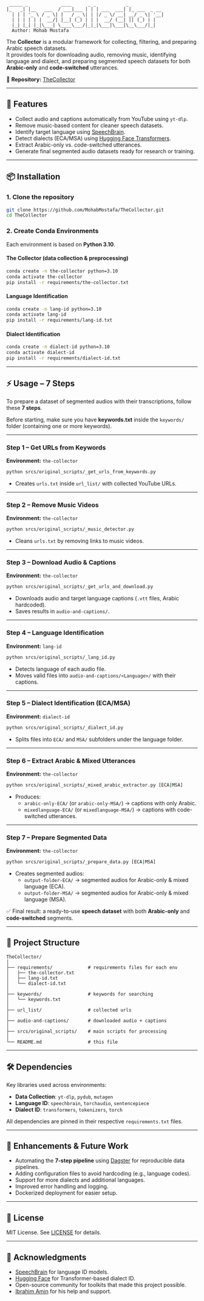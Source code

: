 ```
 _____ _            ____      _ _           _             
|_   _| |__   ___  / ___|___ | | | ___  ___| |_ ___  _ __ 
  | | | '_ \ / _ \| |   / _ \| | |/ _ \/ __| __/ _ \| '__|
  | | | | | |  __/| |__| (_) | | |  __/ (__| || (_) | |   
  |_| |_| |_|\___| \____\___/|_|_|\___|\___|\__\___/|_|
  Author: Mohab Mostafa
```
The **Collector** is a modular framework for collecting, filtering, and preparing Arabic speech datasets.  
It provides tools for downloading audio, removing music, identifying language and dialect, and preparing segmented speech datasets for both **Arabic-only** and **code-switched** utterances.  

🔗 **Repository:** [TheCollector](https://github.com/MohabMostafa/TheCollector.git)

---

## 🚀 Features
- Collect audio and captions automatically from YouTube using `yt-dlp`.
- Remove music-based content for cleaner speech datasets.
- Identify target language using [SpeechBrain](https://speechbrain.github.io/).
- Detect dialects (ECA/MSA) using [Hugging Face Transformers](https://huggingface.co/transformers/).
- Extract Arabic-only vs. code-switched utterances.
- Generate final segmented audio datasets ready for research or training.

---

## 📦 Installation

### 1. Clone the repository
```bash
git clone https://github.com/MohabMostafa/TheCollector.git
cd TheCollector
```

### 2. Create Conda Environments
Each environment is based on **Python 3.10**.  

#### The Collector (data collection & preprocessing)
```bash
conda create -n the-collector python=3.10
conda activate the-collector
pip install -r requirements/the-collector.txt
```

#### Language Identification
```bash
conda create -n lang-id python=3.10
conda activate lang-id
pip install -r requirements/lang-id.txt
```

#### Dialect Identification
```bash
conda create -n dialect-id python=3.10
conda activate dialect-id
pip install -r requirements/dialect-id.txt
```

---

## ⚡ Usage – 7 Steps

To prepare a dataset of segmented audios with their transcriptions, follow these **7 steps**.  

Before starting, make sure you have **keywords.txt** inside the `keywords/` folder (containing one or more keywords).  

---

### **Step 1 – Get URLs from Keywords**  
**Environment:** `the-collector`  
```bash
python srcs/original_scripts/_get_urls_from_keywords.py
```
- Creates `urls.txt` inside `url_list/` with collected YouTube URLs.

---

### **Step 2 – Remove Music Videos**  
**Environment:** `the-collector`  
```bash
python srcs/original_scripts/_music_detector.py
```
- Cleans `urls.txt` by removing links to music videos.

---

### **Step 3 – Download Audio & Captions**  
**Environment:** `the-collector`  
```bash
python srcs/original_scripts/_get_urls_and_download.py
```
- Downloads audio and target language captions (`.vtt` files, Arabic hardcoded).  
- Saves results in `audio-and-captions/`.

---

### **Step 4 – Language Identification**  
**Environment:** `lang-id`  
```bash
python srcs/original_scripts/_lang_id.py
```
- Detects language of each audio file.  
- Moves valid files into `audio-and-captions/<Language>/` with their captions.

---

### **Step 5 – Dialect Identification (ECA/MSA)**  
**Environment:** `dialect-id`  
```bash
python srcs/original_scripts/_dialect_id.py
```
- Splits files into `ECA/` and `MSA/` subfolders under the language folder.  

---

### **Step 6 – Extract Arabic & Mixed Utterances**  
**Environment:** `the-collector`  
```bash
python srcs/original_scripts/_mixed_arabic_extractor.py [ECA|MSA]
```
- Produces:  
  - `arabic-only-ECA/` (or `arabic-only-MSA/`) → captions with only Arabic.  
  - `mixedlanguage-ECA/` (or `mixedlanguage-MSA/`) → captions with code-switched utterances.  

---

### **Step 7 – Prepare Segmented Data**  
**Environment:** `the-collector`  
```bash
python srcs/original_scripts/_prepare_data.py [ECA|MSA]
```
- Creates segmented audios:  
  - `output-folder-ECA/` → segmented audios for Arabic-only & mixed language (ECA).  
  - `output-folder-MSA/` → segmented audios for Arabic-only & mixed language (MSA).  

✅ Final result: a ready-to-use **speech dataset** with both **Arabic-only** and **code-switched** segments.

---

## 📂 Project Structure
```
TheCollector/
│
├── requirements/             # requirements files for each env
│   ├── the-collector.txt
│   ├── lang-id.txt
│   └── dialect-id.txt
│
├── keywords/                 # keywords for searching
│   └── keywords.txt
│
├── url_list/                 # collected urls
│
├── audio-and-captions/       # downloaded audio + captions
│
├── srcs/original_scripts/    # main scripts for processing
│
└── README.md                 # this file
```

---

## 🛠 Dependencies
Key libraries used across environments:
- **Data Collection**: `yt-dlp`, `pydub`, `mutagen`
- **Language ID**: `speechbrain`, `torchaudio`, `sentencepiece`
- **Dialect ID**: `transformers`, `tokenizers`, `torch`

All dependencies are pinned in their respective `requirements.txt` files.

---

## 🔮 Enhancements & Future Work
- Automating the **7-step pipeline** using [Dagster](https://dagster.io/) for reproducible data pipelines.  
- Adding configuration files to avoid hardcoding (e.g., language codes).  
- Support for more dialects and additional languages.  
- Improved error handling and logging.  
- Dockerized deployment for easier setup.  

---

## 📖 License
MIT License. See [LICENSE](LICENSE) for details.

---

## 🙌 Acknowledgments
- [SpeechBrain](https://speechbrain.github.io/) for language ID models.  
- [Hugging Face](https://huggingface.co/) for Transformer-based dialect ID.  
- Open-source community for toolkits that made this project possible.
- [Ibrahim Amin](https://github.com/IbrahimAmin1) for his help and support.

